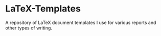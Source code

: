 LaTeX-Templates
===============

A repository of LaTeX document templates I use for various reports and other types of writing.
